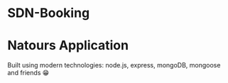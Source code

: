 # SDN-Booking
# Natours Application

Built using modern technologies: node.js, express, mongoDB, mongoose and friends 😁




